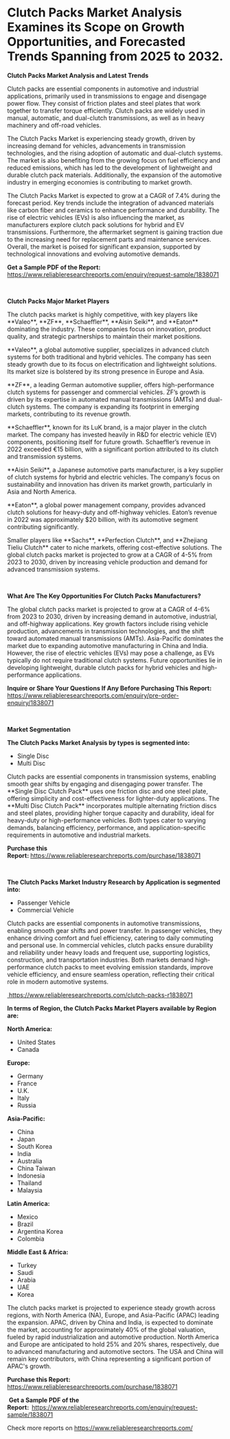 <p><h1>Clutch Packs Market Analysis Examines its Scope on Growth Opportunities, and Forecasted Trends Spanning from 2025 to 2032.</h1></p><p><strong>Clutch Packs Market Analysis and Latest Trends</strong></p>
<p><p>Clutch packs are essential components in automotive and industrial applications, primarily used in transmissions to engage and disengage power flow. They consist of friction plates and steel plates that work together to transfer torque efficiently. Clutch packs are widely used in manual, automatic, and dual-clutch transmissions, as well as in heavy machinery and off-road vehicles.</p><p>The Clutch Packs Market is experiencing steady growth, driven by increasing demand for vehicles, advancements in transmission technologies, and the rising adoption of automatic and dual-clutch systems. The market is also benefiting from the growing focus on fuel efficiency and reduced emissions, which has led to the development of lightweight and durable clutch pack materials. Additionally, the expansion of the automotive industry in emerging economies is contributing to market growth.</p><p>The Clutch Packs Market is expected to grow at a CAGR of 7.4% during the forecast period. Key trends include the integration of advanced materials like carbon fiber and ceramics to enhance performance and durability. The rise of electric vehicles (EVs) is also influencing the market, as manufacturers explore clutch pack solutions for hybrid and EV transmissions. Furthermore, the aftermarket segment is gaining traction due to the increasing need for replacement parts and maintenance services. Overall, the market is poised for significant expansion, supported by technological innovations and evolving automotive demands.</p></p>
<p><strong>Get a Sample PDF of the Report:&nbsp;</strong> <a href="https://www.reliableresearchreports.com/enquiry/request-sample/1838071?utm_campaign=2002&utm_medium=2&utm_source=Github&utm_content=ia&utm_term=22012025&utm_id=clutch-packs">https://www.reliableresearchreports.com/enquiry/request-sample/1838071</a></p>
<p>&nbsp;</p>
<p><strong>Clutch Packs Major Market Players</strong></p>
<p><p>The clutch packs market is highly competitive, with key players like **Valeo**, **ZF**, **Schaeffler**, **Aisin Seiki**, and **Eaton** dominating the industry. These companies focus on innovation, product quality, and strategic partnerships to maintain their market positions.  </p><p>**Valeo**, a global automotive supplier, specializes in advanced clutch systems for both traditional and hybrid vehicles. The company has seen steady growth due to its focus on electrification and lightweight solutions. Its market size is bolstered by its strong presence in Europe and Asia.  </p><p>**ZF**, a leading German automotive supplier, offers high-performance clutch systems for passenger and commercial vehicles. ZF’s growth is driven by its expertise in automated manual transmissions (AMTs) and dual-clutch systems. The company is expanding its footprint in emerging markets, contributing to its revenue growth.  </p><p>**Schaeffler**, known for its LuK brand, is a major player in the clutch market. The company has invested heavily in R&D for electric vehicle (EV) components, positioning itself for future growth. Schaeffler’s revenue in 2022 exceeded €15 billion, with a significant portion attributed to its clutch and transmission systems.  </p><p>**Aisin Seiki**, a Japanese automotive parts manufacturer, is a key supplier of clutch systems for hybrid and electric vehicles. The company’s focus on sustainability and innovation has driven its market growth, particularly in Asia and North America.  </p><p>**Eaton**, a global power management company, provides advanced clutch solutions for heavy-duty and off-highway vehicles. Eaton’s revenue in 2022 was approximately $20 billion, with its automotive segment contributing significantly.  </p><p>Smaller players like **Sachs**, **Perfection Clutch**, and **Zhejiang Tieliu Clutch** cater to niche markets, offering cost-effective solutions. The global clutch packs market is projected to grow at a CAGR of 4-5% from 2023 to 2030, driven by increasing vehicle production and demand for advanced transmission systems.</p></p>
<p>&nbsp;</p>
<p><strong>What Are The Key Opportunities For Clutch Packs Manufacturers?</strong></p>
<p><p>The global clutch packs market is projected to grow at a CAGR of 4-6% from 2023 to 2030, driven by increasing demand in automotive, industrial, and off-highway applications. Key growth factors include rising vehicle production, advancements in transmission technologies, and the shift toward automated manual transmissions (AMTs). Asia-Pacific dominates the market due to expanding automotive manufacturing in China and India. However, the rise of electric vehicles (EVs) may pose a challenge, as EVs typically do not require traditional clutch systems. Future opportunities lie in developing lightweight, durable clutch packs for hybrid vehicles and high-performance applications.</p></p>
<p><strong>Inquire or Share Your Questions If Any Before Purchasing This Report:</strong> <a href="https://www.reliableresearchreports.com/enquiry/pre-order-enquiry/1838071?utm_campaign=2002&utm_medium=2&utm_source=Github&utm_content=ia&utm_term=22012025&utm_id=clutch-packs">https://www.reliableresearchreports.com/enquiry/pre-order-enquiry/1838071</a></p>
<p>&nbsp;</p>
<p><strong>Market Segmentation</strong></p>
<p><strong>The Clutch Packs Market Analysis by types is segmented into:</strong></p>
<p><ul><li>Single Disc</li><li>Multi Disc</li></ul></p>
<p><p>Clutch packs are essential components in transmission systems, enabling smooth gear shifts by engaging and disengaging power transfer. The **Single Disc Clutch Pack** uses one friction disc and one steel plate, offering simplicity and cost-effectiveness for lighter-duty applications. The **Multi Disc Clutch Pack** incorporates multiple alternating friction discs and steel plates, providing higher torque capacity and durability, ideal for heavy-duty or high-performance vehicles. Both types cater to varying demands, balancing efficiency, performance, and application-specific requirements in automotive and industrial markets.</p></p>
<p><strong>Purchase this Report:&nbsp;</strong><a href="https://www.reliableresearchreports.com/purchase/1838071?utm_campaign=2002&utm_medium=2&utm_source=Github&utm_content=ia&utm_term=22012025&utm_id=clutch-packs">https://www.reliableresearchreports.com/purchase/1838071</a></p>
<p>&nbsp;</p>
<p><strong>The Clutch Packs Market Industry Research by Application is segmented into:</strong></p>
<p><ul><li>Passenger Vehicle</li><li>Commercial Vehicle</li></ul></p>
<p><p>Clutch packs are essential components in automotive transmissions, enabling smooth gear shifts and power transfer. In passenger vehicles, they enhance driving comfort and fuel efficiency, catering to daily commuting and personal use. In commercial vehicles, clutch packs ensure durability and reliability under heavy loads and frequent use, supporting logistics, construction, and transportation industries. Both markets demand high-performance clutch packs to meet evolving emission standards, improve vehicle efficiency, and ensure seamless operation, reflecting their critical role in modern automotive systems.</p></p>
<p><a href="https://www.reliableresearchreports.com/clutch-packs-r1838071?utm_campaign=2002&utm_medium=2&utm_source=Github&utm_content=ia&utm_term=22012025&utm_id=clutch-packs">&nbsp;https://www.reliableresearchreports.com/clutch-packs-r1838071</a></p>
<p><strong>In terms of Region, the Clutch Packs Market Players available by Region are:</strong></p>
<p>
    <p> <strong> North America: </strong>
        <ul>
            <li>United States</li>
            <li>Canada</li>
        </ul>
        </p> 
    <p> <strong> Europe: </strong>
        <ul>
            <li>Germany</li>
            <li>France</li>
            <li>U.K.</li>
            <li>Italy</li>
            <li>Russia</li>
        </ul>
        </p> 
    <p> <strong> Asia-Pacific: </strong>
        <ul>
            <li>China</li>
            <li>Japan</li>
            <li>South Korea</li>
            <li>India</li>
            <li>Australia</li>
            <li>China Taiwan</li>
            <li>Indonesia</li>
            <li>Thailand</li>
            <li>Malaysia</li>
        </ul>
        </p> 
    <p> <strong> Latin America: </strong>
        <ul>
            <li>Mexico</li>
            <li>Brazil</li>
            <li>Argentina Korea</li>
            <li>Colombia</li>
        </ul>
        </p> 
    <p> <strong> Middle East & Africa: </strong>
        <ul>
            <li>Turkey</li>
            <li>Saudi</li>
            <li>Arabia</li>
            <li>UAE</li>
            <li>Korea</li>
        </ul>
    </p>
    </p>
<p><p>The clutch packs market is projected to experience steady growth across regions, with North America (NA), Europe, and Asia-Pacific (APAC) leading the expansion. APAC, driven by China and India, is expected to dominate the market, accounting for approximately 40% of the global valuation, fueled by rapid industrialization and automotive production. North America and Europe are anticipated to hold 25% and 20% shares, respectively, due to advanced manufacturing and automotive sectors. The USA and China will remain key contributors, with China representing a significant portion of APAC's growth.</p></p>
<p><strong>Purchase this Report: </strong><a href="https://www.reliableresearchreports.com/purchase/1838071?utm_campaign=2002&utm_medium=2&utm_source=Github&utm_content=ia&utm_term=22012025&utm_id=clutch-packs">https://www.reliableresearchreports.com/purchase/1838071</a></p>
<p>&nbsp;<strong>Get a Sample PDF of the Report:&nbsp;&nbsp;</strong><a href="https://www.reliableresearchreports.com/enquiry/request-sample/1838071?utm_campaign=2002&utm_medium=2&utm_source=Github&utm_content=ia&utm_term=22012025&utm_id=clutch-packs">https://www.reliableresearchreports.com/enquiry/request-sample/1838071</a></p>
<p><strong></strong></p>
<p>Check more reports on <a href="https://www.reliableresearchreports.com/?utm_campaign=2002&utm_medium=2&utm_source=Github&utm_content=ia&utm_term=22012025&utm_id=clutch-packs">https://www.reliableresearchreports.com/</a></p>